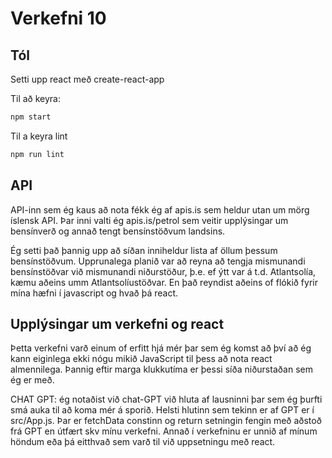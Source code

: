 # Verkefni 10

## Tól

Setti upp react með create-react-app

Til að keyra:

```bash
npm start
```

Til a keyra lint

```bash
npm run lint
```

## API

API-inn sem ég kaus að nota fékk ég af apis.is sem heldur utan um mörg íslensk API. Þar inni valti ég apis.is/petrol sem veitir upplýsingar um bensínverð og annað tengt bensínstöðvum landsins.

Ég setti það þannig upp að síðan inniheldur lista af öllum þessum bensínstöðvum. Upprunalega planið var að reyna að tengja mismunandi bensínstöðvar við mismunandi niðurstöður, þ.e. ef ýtt var á t.d. Atlantsolía, kæmu aðeins umm Atlantsolíustöðvar. En það reyndist aðeins of flókið fyrir mína hæfni í javascript og hvað þá react.

## Upplýsingar um verkefni og react

Þetta verkefni varð einum of erfitt hjá mér þar sem ég komst að því að ég kann eiginlega ekki nógu mikið JavaScript til þess að nota react almennilega. Þannig eftir marga klukkutíma er þessi síða niðurstaðan sem ég er með.

CHAT GPT:
ég notaðist við chat-GPT við hluta af lausninni þar sem ég þurfti smá auka til að koma mér á sporið. Helsti hlutinn sem tekinn er af GPT er í src/App.js. Þar er fetchData constinn og return setningin fengin með aðstoð frá GPT en útfært skv mínu verkefni. Annað í verkefninu er unnið af mínum höndum eða þá eitthvað sem varð til við uppsetningu með react.
